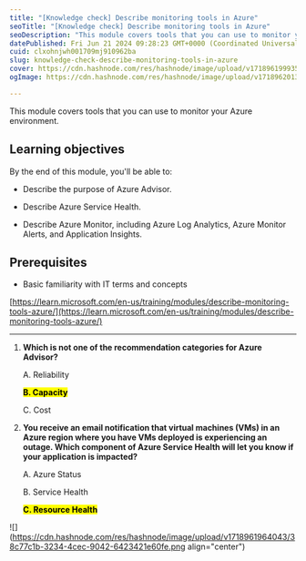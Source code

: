 ```yaml
---
title: "[Knowledge check] Describe monitoring tools in Azure"
seoTitle: "[Knowledge check] Describe monitoring tools in Azure"
seoDescription: "This module covers tools that you can use to monitor your Azure environment."
datePublished: Fri Jun 21 2024 09:28:23 GMT+0000 (Coordinated Universal Time)
cuid: clxohnjwh001709mj910962ba
slug: knowledge-check-describe-monitoring-tools-in-azure
cover: https://cdn.hashnode.com/res/hashnode/image/upload/v1718961999356/12a180bc-73b8-4be2-a769-eb1e4f7fc2b4.png
ogImage: https://cdn.hashnode.com/res/hashnode/image/upload/v1718962013380/00ae8d88-7bfa-4b3d-b9f5-ae9ef0dd9935.png

---
```


This module covers tools that you can use to monitor your Azure environment.

## **Learning objectives**

By the end of this module, you'll be able to:

* Describe the purpose of Azure Advisor.
    
* Describe Azure Service Health.
    
* Describe Azure Monitor, including Azure Log Analytics, Azure Monitor Alerts, and Application Insights.
    

## **Prerequisites**

* Basic familiarity with IT terms and concepts
    

[https://learn.microsoft.com/en-us/training/modules/describe-monitoring-tools-azure/](https://learn.microsoft.com/en-us/training/modules/describe-monitoring-tools-azure/)

---

1. **Which is not one of the recommendation categories for Azure Advisor?**
    
    A. Reliability
    
    **<mark>B. Capacity</mark>**
    
    C. Cost
    
2. **You receive an email notification that virtual machines (VMs) in an Azure region where you have VMs deployed is experiencing an outage. Which component of Azure Service Health will let you know if your application is impacted?**
    
    A. Azure Status
    
    B. Service Health
    
    **<mark>C. Resource Health</mark>**
    

![](https://cdn.hashnode.com/res/hashnode/image/upload/v1718961964043/38c77c1b-3234-4cec-9042-6423421e60fe.png align="center")